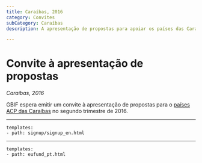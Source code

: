 ```yaml
---
title: Caraíbas, 2016
category: Convites
subCategory: Caraíbas
description: A apresentação de propostas para apoiar os países das Caraíbas está prevista para 2016.

---
```

# Convite à apresentação de propostas

_Caraíbas, 2016_

GBIF espera emitir um convite à apresentação de propostas para o [países ACP das Caraíbas](https://ec.europa.eu/europeaid/regions/african-caribbean-and-pacific-acp-region_en) no segundo trimestre de 2016.

-----------------

```styledYaml
templates:
- path: signup/signup_en.html
```

------

```styledYaml
templates:
- path: eufund_pt.html
```